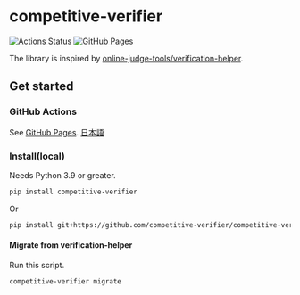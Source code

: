 # competitive-verifier

[![Actions Status](https://github.com/competitive-verifier/competitive-verifier/workflows/verify/badge.svg)](https://github.com/competitive-verifier/competitive-verifier/actions) [![GitHub Pages](https://img.shields.io/static/v1?label=GitHub+Pages&message=+&color=brightgreen&logo=github)](https://competitive-verifier.github.io/competitive-verifier)

The library is inspired by [online-judge-tools/verification-helper](https://github.com/online-judge-tools/verification-helper).

## Get started

### GitHub Actions

See [GitHub Pages](https://competitive-verifier.github.io/competitive-verifier/installer.html).
[日本語](https://competitive-verifier.github.io/competitive-verifier/installer.ja.html)

### Install(local)

Needs Python 3.9 or greater.

```sh
pip install competitive-verifier
```

Or

```sh
pip install git+https://github.com/competitive-verifier/competitive-verifier.git@latest
```

#### Migrate from verification-helper

Run this script.

```sh
competitive-verifier migrate
```
